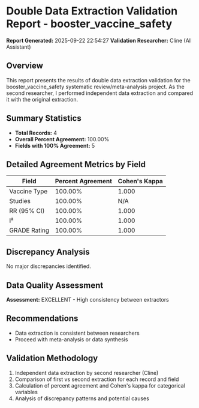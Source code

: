 # Double Data Extraction Validation Report - booster_vaccine_safety

**Report Generated:** 2025-09-22 22:54:27
**Validation Researcher:** Cline (AI Assistant)

## Overview
This report presents the results of double data extraction validation for the booster_vaccine_safety systematic review/meta-analysis project. As the second researcher, I performed independent data extraction and compared it with the original extraction.

## Summary Statistics
- **Total Records:** 4
- **Overall Percent Agreement:** 100.00%
- **Fields with 100% Agreement:** 5

## Detailed Agreement Metrics by Field

| Field | Percent Agreement | Cohen's Kappa |
|-------|------------------|---------------|
| Vaccine Type | 100.00% | 1.000 |
| Studies | 100.00% | N/A |
| RR (95% CI) | 100.00% | 1.000 |
| I² | 100.00% | 1.000 |
| GRADE Rating | 100.00% | 1.000 |

## Discrepancy Analysis

No major discrepancies identified.

## Data Quality Assessment

**Assessment:** EXCELLENT - High consistency between extractors

## Recommendations

- Data extraction is consistent between researchers
- Proceed with meta-analysis or data synthesis

## Validation Methodology

1. Independent data extraction by second researcher (Cline)
2. Comparison of first vs second extraction for each record and field
3. Calculation of percent agreement and Cohen's kappa for categorical variables
4. Analysis of discrepancy patterns and potential causes

